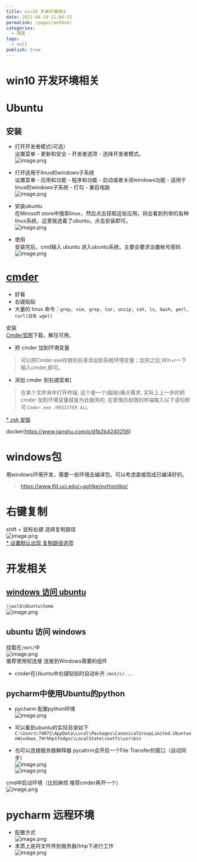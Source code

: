 ```yaml
---
title: win10 开发环境相关
date: 2021-04-19 11:04:53
permalink: /pages/ae94a4/
categories: 
  - 随笔
tags: 
  - null
publish: true
---
```

# win10 开发环境相关  

# Ubuntu     
    
    
    
## 安装    
- 打开开发者模式(可选）    
设置菜单 - 更新和安全 - 开发者选项 - 选择开发者模式。    
![image.png](../images/7485616-91e47769416b70e5.png)    
    
- 打开适用于linux的windows子系统    
设置菜单 - 应用和功能 - 程序和功能 - 启动或者关闭windows功能 - 适用于linux的windows子系统 - 打勾 - 重启电脑    
![image.png](../images/7485616-a8c695f9db44e4f3.png)    
    
- 安装ubuntu    
在Mirosoft store中搜索linux，然后点击获取这些应用，将会看到列举的各种linux系统，这里我选着了ubuntu，点击安装即可。    
![image.png](../images/7485616-838730edbbf8e51b.png)    
    
- 使用    
安装完后，cmd输入 ubuntu 进入ubuntu系统，主要会要求设置帐号密码    
![image.png](../images/7485616-86c27c340efd2985.png)    
    
# [cmder](https://www.jianshu.com/p/b691b48bcee3)    
- 好看    
- 右键贴贴    
- 大量的 linux 命令：`grep, vim, grep, tar, unzip, ssh, ls, bash, perl, curl(没有 wget) `    
    
安装    
[Cmder官网](http://cmder.net/)下载，解压可用。    
* 把 cmder 加到环境变量    
> 可以把Cmder.exe存放的目录添加到系统环境变量；加完之后,Win+r一下输入cmder,即可。    
    
* 添加 cmder 到右键菜单]    
> 在某个文件夹中打开终端, 这个是一个(超级)痛点需求, 实际上上一步的把 cmder 加到环境变量就是为此服务的, 在管理员权限的终端输入以下语句即可:`Cmder.exe /REGISTER ALL`    
    
    
[* zsh 安装](https://www.jianshu.com/p/7454e05b8a48)    
    
docker(https://www.jianshu.com/p/d1b2b4240256)    
    
# windows包     
用windows环境开发，需要一些环境去编译包，可以考虑直接现成已编译好的。    
> https://www.lfd.uci.edu/~gohlke/pythonlibs/    
    
# 右键复制    
shift + 鼠标右键 选择复制路径    
![image.png](../images/7485616-154d940d0b03c4b2.png)    
[* 设置默认出现 复制路径选项](https://jingyan.baidu.com/article/fd8044fa08ef155030137a65.html)    
    
# 开发相关    
## [windows 访问 ubuntu](https://www.windows10.pro/access-files-for-windows-subsystem-for-linux/)    
`\\wsl$\Ubuntu\home`    
![image.png](../images/7485616-50d05ec9026433e1.png)    
    
## ubuntu 访问 windows    
挂载在`/mnt/`中    
![image.png](../images/7485616-706dad22fede1dd2.png)    
推荐使用软连接 连接到Windows需要的组件    
- cmder在Ubuntu中右键贴贴时自动补齐 `/mnt/c/...`    
    
## pycharm中使用Ubuntu的python    
* pycharm 配置python环境    
![image.png](../images/7485616-661d4e196c4ebb4c.png)    
    
* 可以看到ubuntu的实际目录如下    
`C:\Users\74071\AppData\Local\Packages\CanonicalGroupLimited.UbuntuonWindows_79rhkp1fndgsc\LocalState\rootfs\usr\bin`    
    
* 也可以连接服务器解释器 pycahrm会开启一个File Transfer的窗口（自动同步）    
![image.png](../images/7485616-e2f08b35b7a6362f.png)    
![image.png](../images/7485616-0a04e1ec2e167c21.png)    
    
    
cmd中启动环境（比较麻烦 推荐cmder再开一个）    
![image.png](../images/7485616-4ce81c594cb3ad82.png)    
    
# pycharm 远程环境    
- 配置方式    
![image.png](../images/7485616-14be090c0af44263.png)    
- 本质上是将文件传到服务器/tmp下进行工作    
![image.png](../images/7485616-637631b9731a680c.png)    
    
